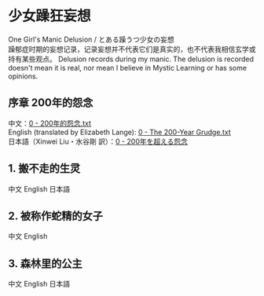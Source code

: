 # 少女躁狂妄想 
One Girl's Manic Delusion / とある躁うつ少女の妄想  
躁郁症时期的妄想记录，记录妄想并不代表它们是真实的，也不代表我相信玄学或持有某些观点。
Delusion records during my manic. The delusion is recorded doesn't mean it is real, nor mean I believe in Mystic Learning or has some opinions.
## 序章 200年的怨念
中文：[0 - 200年的怨念.txt](https://github.com/SnowyYANG/TongLingHime/blob/master/0%20-%20200%E5%B9%B4%E7%9A%84%E6%80%A8%E5%BF%B5.txt)  
English (translated by Elizabeth Lange): [0 - The 200-Year Grudge.txt](https://github.com/SnowyYANG/TongLingHime/blob/master/0%20-%20The%20200-Year%20Grudge.txt)  
日本語（Xinwei Liu・水谷剛 訳）：[0 - 200年を超える怨念](https://github.com/SnowyYANG/TongLingHime/blob/master/0%20-%20200%E5%B9%B4%E3%82%92%E8%B6%85%E3%81%88%E3%82%8B%E6%80%A8%E5%BF%B5.txt)
## 1. 搬不走的生灵
中文 English 日本語
## 2. 被称作蛇精的女子
中文 English
## 3. 森林里的公主
中文 English 日本語
